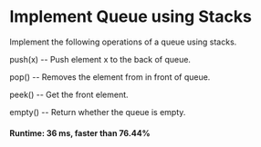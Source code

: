 # Implement Queue using Stacks

Implement the following operations of a queue using stacks.

push(x) -- Push element x to the back of queue.

pop() -- Removes the element from in front of queue.

peek() -- Get the front element.

empty() -- Return whether the queue is empty.

#### Runtime: 36 ms, faster than 76.44%

